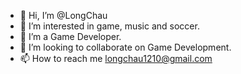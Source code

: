 - 👋 Hi, I’m @LongChau
- 👀 I’m interested in game, music and soccer.
- 🌱 I’m a Game Developer.
- 💞️ I’m looking to collaborate on Game Development.
- 📫 How to reach me longchau1210@gmail.com

<!---
LongChau/LongChau is a ✨ special ✨ repository because its `README.md` (this file) appears on your GitHub profile.
You can click the Preview link to take a look at your changes.
--->
